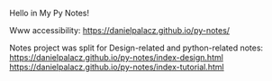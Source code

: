 Hello in My Py Notes!

Www accessibility:
https://danielpalacz.github.io/py-notes/

Notes project was split for Design-related and python-related notes:
https://danielpalacz.github.io/py-notes/index-design.html
https://danielpalacz.github.io/py-notes/index-tutorial.html
